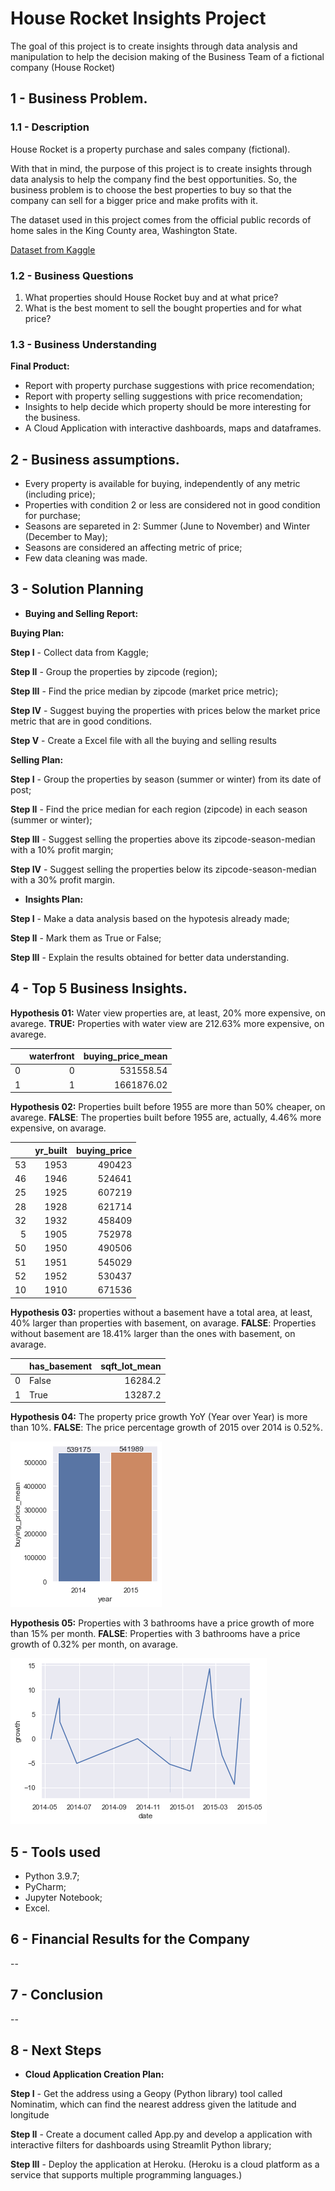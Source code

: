 # House Rocket Insights Project
The goal of this project is to create insights through data analysis and manipulation to help the decision making of the Business Team of a fictional company (House Rocket)
 
## 1 - Business Problem.

### 1.1 - Description
House Rocket is a property purchase and sales company (fictional).

With that in mind, the purpose of this project is to create insights through data analysis to help the company find the best opportunities. So, the business problem is to choose the best properties to buy so that the company can sell for a bigger price and make profits with it. 

The dataset used in this project comes from the official public records of home sales in the King County area, Washington State.

[Dataset from Kaggle](https://www.kaggle.com/harlfoxem/housesalesprediction)

### 1.2 - Business Questions
 1. What properties should House Rocket buy and at what price?
 2. What is the best moment to sell the bought properties and for what price?

### 1.3 - Business Understanding
**Final Product:**
 - Report with property purchase suggestions with price recomendation;
 - Report with property selling suggestions with price recomendation;
 - Insights to help decide which property should be more interesting for the business.
 - A Cloud Application with interactive dashboards, maps and dataframes.

## 2 - Business assumptions.
- Every property is available for buying, independently of any metric (including price);
- Properties with condition 2 or less are considered not in good condition for purchase;
- Seasons are separeted in 2: Summer (June to November) and Winter (December to May);
- Seasons are considered an affecting metric of price;
- Few data cleaning was made.

## 3 - Solution Planning
- **Buying and Selling Report:**

 **Buying Plan:**

 **Step I** - Collect data from Kaggle;
 
 **Step II** - Group the properties by zipcode (region);
 
 **Step III** - Find the price median by zipcode (market price metric);
 
 **Step IV** - Suggest buying the properties with prices below the market price metric that are in good conditions.
 
 **Step V** - Create a Excel file with all the buying and selling results
 
 
 **Selling Plan:**
 
 **Step I** - Group the properties by season (summer or winter) from its date of post;
 
 **Step II** - Find the price median for each region (zipcode) in each season (summer or winter);
 
 **Step III** - Suggest selling the properties above its zipcode-season-median with a 10% profit margin;
 
 **Step IV** - Suggest selling the properties below its zipcode-season-median with a 30% profit margin.
 
 - **Insights Plan:**

 **Step I** - Make a data analysis based on the hypotesis already made;
 
 **Step II** - Mark them as True or False;
 
 **Step III** - Explain the results obtained for better data understanding.
 
## 4 - Top 5 Business Insights.
**Hypothesis 01:**
Water view properties are, at least, 20% more expensive, on avarege.
**TRUE:** Properties with water view are 212.63% more expensive, on avarege.

|    |   waterfront |   buying_price_mean |
|---:|-------------:|--------------------:|
|  0 |            0 |    531558.54           |
|  1 |            1 |         1661876.02 |

**Hypothesis 02:**
Properties built before 1955 are more than 50% cheaper, on avarege.
**FALSE**: The properties built before 1955 are, actually, 4.46% more expensive, on avarage.

|    |   yr_built |   buying_price |
|---:|-----------:|---------------:|
| 53 |       1953 |         490423 |
| 46 |       1946 |         524641 |
| 25 |       1925 |         607219 |
| 28 |       1928 |         621714 |
| 32 |       1932 |         458409 |
|  5 |       1905 |         752978 |
| 50 |       1950 |         490506 |
| 51 |       1951 |         545029 |
| 52 |       1952 |         530437 |
| 10 |       1910 |         671536 |

**Hypothesis 03:**
properties without a basement have a total area, at least, 40% larger than properties with basement, on avarage.
**FALSE**: Properties without basement are 18.41% larger than the ones with basement, on avarage.

|    | has_basement   |   sqft_lot_mean |
|---:|:---------------|----------------:|
|  0 | False          |         16284.2 |
|  1 | True           |         13287.2 |

**Hypothesis 04:**
The property price growth YoY (Year over Year) is more than 10%.
**FALSE**: The price percentage growth of 2015 over 2014 is 0.52%.

![2014 and 2015 Buying Price Means](barplot_hypothesis_04.png)

**Hypothesis 05:**
Properties with 3 bathrooms have a price growth of more than 15% per month.
**FALSE**: Properties with 3 bathrooms have a price growth of 0.32% per month, on avarage.

![Growth Percentage Over The Months (Month over Month)](lineplot_hypothesis_05_correct.png)

## 5 - Tools used
 - Python 3.9.7;
 - PyCharm;
 - Jupyter Notebook;
 - Excel.

## 6 - Financial Results for the Company
--
## 7 - Conclusion
--
## 8 - Next Steps
- **Cloud Application Creation Plan:**
 
 **Step I** - Get the address using a Geopy (Python library) tool called Nominatim, which can find the nearest address given the latitude and longitude 
 
 **Step II** - Create a document called App.py and develop a application with interactive filters for dashboards using Streamlit Python library;
 
 **Step III** - Deploy the application at Heroku. (Heroku is a cloud platform as a service that supports multiple programming languages.)
